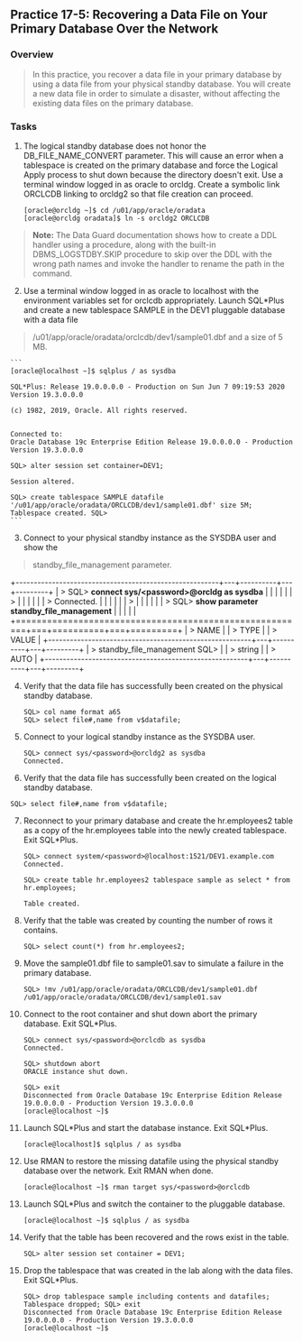 
Practice 17-5: Recovering a Data File on Your Primary Database Over the Network
-------------------------------------------------------------------------------

### Overview

> In this practice, you recover a data file in your primary database by
> using a data file from your physical standby database. You will create
> a new data file in order to simulate a disaster, without affecting the
> existing data files on the primary database.

### Tasks

1.  The logical standby database does not honor the
    DB\_FILE\_NAME\_CONVERT parameter. This will cause an error when a
    tablespace is created on the primary database and force the Logical
    Apply process to shut down because the directory doesn\'t exit. Use
    a terminal window logged in as oracle to orcldg. Create a symbolic
    link ORCLCDB linking to orcldg2 so that file creation can proceed.

    ```
    [oracle@orcldg ~]$ cd /u01/app/oracle/oradata
    [oracle@orcldg oradata]$ ln -s orcldg2 ORCLCDB
    ```

> **Note:** The Data Guard documentation shows how to create a DDL
> handler using a procedure, along with the built-in DBMS\_LOGSTDBY.SKIP
> procedure to skip over the DDL with the wrong path names and invoke
> the handler to rename the path in the command.

2.  Use a terminal window logged in as oracle to localhost with the
    environment variables set for orclcdb appropriately. Launch
    SQL\*Plus and create a new tablespace SAMPLE in the DEV1 pluggable
    database with a data file
> /u01/app/oracle/oradata/orclcdb/dev1/sample01.dbf and a size of 5 MB.

    ```
    [oracle@localhost ~]$ sqlplus / as sysdba

    SQL*Plus: Release 19.0.0.0.0 - Production on Sun Jun 7 09:19:53 2020
    Version 19.3.0.0.0

    (c) 1982, 2019, Oracle. All rights reserved.


    Connected to:
    Oracle Database 19c Enterprise Edition Release 19.0.0.0.0 - Production
    Version 19.3.0.0.0

    SQL> alter session set container=DEV1;

    Session altered.

    SQL> create tablespace SAMPLE datafile '/u01/app/oracle/oradata/ORCLCDB/dev1/sample01.dbf' size 5M;
    Tablespace created. SQL>
    ```


3.  Connect to your physical standby instance as the SYSDBA user and
    show the

> standby\_file\_management parameter.

+--------------------------------------------------------+---+----------+---+---------+
| > SQL\> **connect sys/\<password\>\@orcldg as sysdba** |   |          |   |         |
| >                                                      |   |          |   |         |
| > Connected.                                           |   |          |   |         |
| >                                                      |   |          |   |         |
| > SQL\> **show parameter standby\_file\_management**   |   |          |   |         |
+========================================================+===+==========+===+=========+
| > NAME                                                 |   | > TYPE   |   | > VALUE |
+--------------------------------------------------------+---+----------+---+---------+
| > standby\_file\_management SQL\>                      |   | > string |   | > AUTO  |
+--------------------------------------------------------+---+----------+---+---------+

4.  Verify that the data file has successfully been created on the
    physical standby database.

    ```
    SQL> col name format a65
    SQL> select file#,name from v$datafile;
    ```

5.  Connect to your logical standby instance as the SYSDBA user.

    ```
    SQL> connect sys/<password>@orcldg2 as sysdba
    Connected.
    ```

6.  Verify that the data file has successfully been created on the
    logical standby database.

```
SQL> select file#,name from v$datafile;
```

7.  Reconnect to your primary database and create the hr.employees2
    table as a copy of the hr.employees table into the newly created
    tablespace. Exit SQL\*Plus.

    ```
    SQL> connect system/<password>@localhost:1521/DEV1.example.com
    Connected.

    SQL> create table hr.employees2 tablespace sample as select * from hr.employees;

    Table created.
    ```

8.  Verify that the table was created by counting the number of rows it
    contains.

    ```
    SQL> select count(*) from hr.employees2;
    ```

9.  Move the sample01.dbf file to sample01.sav to simulate a failure in
    the primary database.

    ```
    SQL> !mv /u01/app/oracle/oradata/ORCLCDB/dev1/sample01.dbf
    /u01/app/oracle/oradata/ORCLCDB/dev1/sample01.sav
    ```

10. Connect to the root container and shut down abort the primary
    database. Exit SQL\*Plus.

    ```
    SQL> connect sys/<password>@orclcdb as sysdba
    Connected.

    SQL> shutdown abort
    ORACLE instance shut down.

    SQL> exit
    Disconnected from Oracle Database 19c Enterprise Edition Release
    19.0.0.0.0 - Production Version 19.3.0.0.0
    [oracle@localhost ~]$
    ```

11. Launch SQL\*Plus and start the database instance. Exit SQL\*Plus.

    ```
    [oracle@localhost]$ sqlplus / as sysdba
    ```

12. Use RMAN to restore the missing datafile using the physical standby
    database over the network. Exit RMAN when done.

    ```
    [oracle@localhost ~]$ rman target sys/<password>@orclcdb
    ```

13. Launch SQL\*Plus and switch the container to the pluggable database.

    ```
    [oracle@localhost ~]$ sqlplus / as sysdba
    ```

14. Verify that the table has been recovered and the rows exist in the
    table.

    ```
    SQL> alter session set container = DEV1;
    ```

15. Drop the tablespace that was created in the lab along with the data
    files. Exit SQL\*Plus.

    ```
    SQL> drop tablespace sample including contents and datafiles;
    Tablespace dropped; SQL> exit
    Disconnected from Oracle Database 19c Enterprise Edition Release
    19.0.0.0.0 - Production Version 19.3.0.0.0
    [oracle@localhost ~]$
    ```